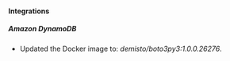 #### Integrations
##### Amazon DynamoDB
- Updated the Docker image to: *demisto/boto3py3:1.0.0.26276*.
